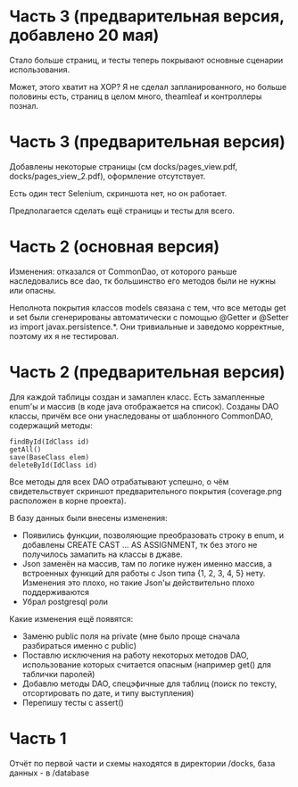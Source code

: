 # Часть 3 (предварительная версия, добавлено 20 мая)

Стало больше страниц, и тесты теперь покрывают основные сценарии использования.

Может, этого хватит на ХОР? Я не сделал запланированного, но больше половины есть, страниц в целом много, theamleaf и контроллеры познал.

# Часть 3 (предварительная версия)

Добавлены некоторые страницы (см docks/pages_view.pdf, docks/pages_view_2.pdf), оформление отсутствует.

Есть один тест Selenium, скриншота нет, но он работает.

Предполагается сделать ещё страницы и тесты для всего.

# Часть 2 (основная версия)

Изменения: отказался от CommonDao, от которого раньше наследовались все dao, тк большинство его методов были не нужны или опасны.

Неполнота покрытия классов models связана с тем, что все методы get и set были сгенерированы автоматически с помощью @Getter и @Setter из import javax.persistence.*. Они тривиальные и заведомо корректные, поэтому их я не тестировал.

# Часть 2 (предварительная версия)
Для каждой таблицы создан и замаплен класс. Есть замапленные enum'ы и массив (в коде java отображается на список). Созданы DAO классы, причём все они унаследованы от шаблонного CommonDAO, содержащий методы:
```
findById(IdClass id)
getAll()
save(BaseClass elem)
deleteById(IdClass id)
```
Все методы для всех DAO отрабатывают успешно, о чём свидетельствует скриншот предварительного покрытия (coverage.png расположен в корне проекта).

В базу данных были внесены изменения:
- Появились функции, позволяющие преобразовать строку в enum, и добавлены CREATE CAST ... AS ASSIGNMENT, тк без этого не получилось замапить на классы в джаве.
- Json заменён на массив, там по логике нужен именно массив, а встроенных функций для работы с Json типа {1, 2, 3, 4, 5} нету. Изменения это плохо, но такие Json'ы действительно плохо поддерживаются
- Убрал postgresql роли

Какие изменения ещё появятся:
- Заменю public поля на private (мне было проще сначала разбираться именно с public)
- Поставлю исключения на работу некоторых методов DAO, использование которых считается опасным (например get() для таблички паролей)
- Добавлю методы DAO, спецэфичные для таблиц (поиск по тексту, отсортировать по дате, и типу выступления)
- Перепишу тесты с assert()

# Часть 1
Отчёт по первой части и схемы находятся в директории /docks, база данных - в /database
